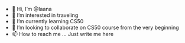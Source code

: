 - 👋 Hi, I’m @Iaana
- 👀 I’m interested in traveling
- 🌱 I’m currently learning CS50
- 💞️ I’m looking to collaborate on CS50 course from the very beginning
- 📫 How to reach me ... Just write me here

<!---
Iaana/Iaana is a ✨ special ✨ repository because its `README.md` (this file) appears on your GitHub profile.
You can click the Preview link to take a look at your changes.
--->
